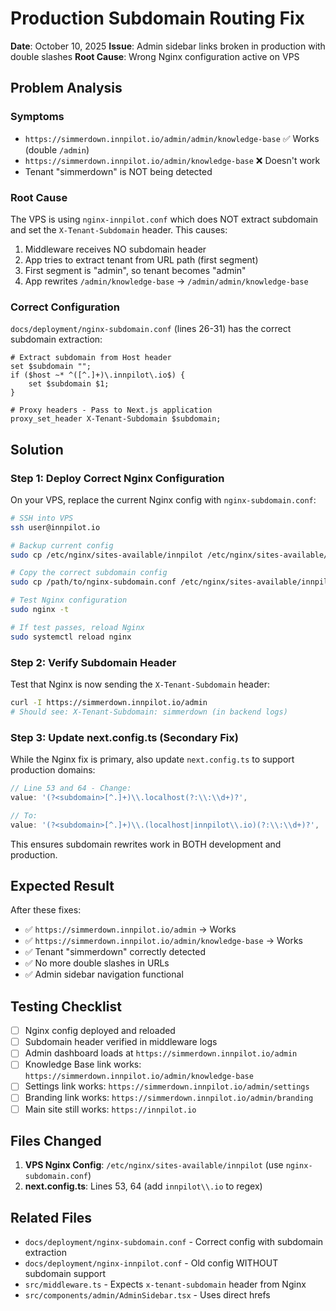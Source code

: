 # Production Subdomain Routing Fix

**Date**: October 10, 2025
**Issue**: Admin sidebar links broken in production with double slashes
**Root Cause**: Wrong Nginx configuration active on VPS

## Problem Analysis

### Symptoms
- `https://simmerdown.innpilot.io/admin/admin/knowledge-base` ✅ Works (double `/admin`)
- `https://simmerdown.innpilot.io/admin/knowledge-base` ❌ Doesn't work
- Tenant "simmerdown" is NOT being detected

### Root Cause
The VPS is using `nginx-innpilot.conf` which does NOT extract subdomain and set the `X-Tenant-Subdomain` header. This causes:

1. Middleware receives NO subdomain header
2. App tries to extract tenant from URL path (first segment)
3. First segment is "admin", so tenant becomes "admin"
4. App rewrites `/admin/knowledge-base` → `/admin/admin/knowledge-base`

### Correct Configuration
`docs/deployment/nginx-subdomain.conf` (lines 26-31) has the correct subdomain extraction:

```nginx
# Extract subdomain from Host header
set $subdomain "";
if ($host ~* ^([^.]+)\.innpilot\.io$) {
    set $subdomain $1;
}

# Proxy headers - Pass to Next.js application
proxy_set_header X-Tenant-Subdomain $subdomain;
```

## Solution

### Step 1: Deploy Correct Nginx Configuration

On your VPS, replace the current Nginx config with `nginx-subdomain.conf`:

```bash
# SSH into VPS
ssh user@innpilot.io

# Backup current config
sudo cp /etc/nginx/sites-available/innpilot /etc/nginx/sites-available/innpilot.backup

# Copy the correct subdomain config
sudo cp /path/to/nginx-subdomain.conf /etc/nginx/sites-available/innpilot

# Test Nginx configuration
sudo nginx -t

# If test passes, reload Nginx
sudo systemctl reload nginx
```

### Step 2: Verify Subdomain Header

Test that Nginx is now sending the `X-Tenant-Subdomain` header:

```bash
curl -I https://simmerdown.innpilot.io/admin
# Should see: X-Tenant-Subdomain: simmerdown (in backend logs)
```

### Step 3: Update next.config.ts (Secondary Fix)

While the Nginx fix is primary, also update `next.config.ts` to support production domains:

```typescript
// Line 53 and 64 - Change:
value: '(?<subdomain>[^.]+)\\.localhost(?:\\:\\d+)?',

// To:
value: '(?<subdomain>[^.]+)\\.(localhost|innpilot\\.io)(?:\\:\\d+)?',
```

This ensures subdomain rewrites work in BOTH development and production.

## Expected Result

After these fixes:

- ✅ `https://simmerdown.innpilot.io/admin` → Works
- ✅ `https://simmerdown.innpilot.io/admin/knowledge-base` → Works
- ✅ Tenant "simmerdown" correctly detected
- ✅ No more double slashes in URLs
- ✅ Admin sidebar navigation functional

## Testing Checklist

- [ ] Nginx config deployed and reloaded
- [ ] Subdomain header verified in middleware logs
- [ ] Admin dashboard loads at `https://simmerdown.innpilot.io/admin`
- [ ] Knowledge Base link works: `https://simmerdown.innpilot.io/admin/knowledge-base`
- [ ] Settings link works: `https://simmerdown.innpilot.io/admin/settings`
- [ ] Branding link works: `https://simmerdown.innpilot.io/admin/branding`
- [ ] Main site still works: `https://innpilot.io`

## Files Changed

1. **VPS Nginx Config**: `/etc/nginx/sites-available/innpilot` (use `nginx-subdomain.conf`)
2. **next.config.ts**: Lines 53, 64 (add `innpilot\\.io` to regex)

## Related Files

- `docs/deployment/nginx-subdomain.conf` - Correct config with subdomain extraction
- `docs/deployment/nginx-innpilot.conf` - Old config WITHOUT subdomain support
- `src/middleware.ts` - Expects `x-tenant-subdomain` header from Nginx
- `src/components/admin/AdminSidebar.tsx` - Uses direct hrefs
